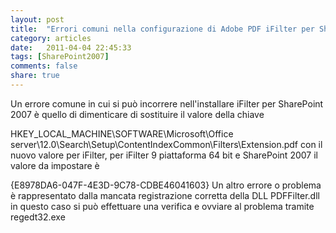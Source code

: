 ```yaml
---
layout: post
title:  "Errori comuni nella configurazione di Adobe PDF iFilter per SharePoint 2007"
category: articles
date:   2011-04-04 22:45:33
tags: [SharePoint2007]
comments: false
share: true
---
```


Un errore comune in cui si può incorrere nell'installare iFilter per SharePoint 2007 è quello di dimenticare di sostituire il valore della chiave

HKEY_LOCAL_MACHINE\SOFTWARE\Microsoft\Office
server\12.0\Search\Setup\ContentIndexCommon\Filters\Extension\.pdf
con il nuovo valore per iFilter, per iFilter 9 piattaforma 64 bit e SharePoint 2007 il valore da impostare è


{E8978DA6-047F-4E3D-9C78-CDBE46041603}
Un altro errore o problema è rappresentato dalla mancata registrazione corretta della DLL PDFFilter.dll
in questo caso si può effettuare una verifica e ovviare al problema tramite regedt32.exe
